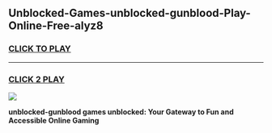 
## Unblocked-Games-unblocked-gunblood-Play-Online-Free-alyz8
<h3>
<a href="https://premium76.site?title=unblocked-gunblood&ref=26A">CLICK TO PLAY</a></h3>
<hr>

<h3>
<a href="https://premium76.site?title=unblocked-gunblood&ref=26A">CLICK 2 PLAY</a>
  
</h3>

<a href="https://premium76.site?title=unblocked-gunblood&ref=26A"><img src="https://clearcache.store/games.png"></a>


**unblocked-gunblood games unblocked: Your Gateway to Fun and Accessible Online Gaming**
